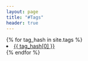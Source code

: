 ```yaml
---
layout: page
title: "#Tags"
header: true
---
```


<div class="container mx-auto">
{% for tag_hash in site.tags %}
<li class="inline-block block-lg text-left ml-1 ml-lg-0">
                        <a class="italic no-underline h4 font-smoothing"
                            href="{{site.baseurl | append: '/tags/' | append: tag_hash[0] }}">{{ tag_hash[0] }}</a>
</li>
{% endfor %}
</div>